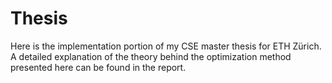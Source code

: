 Thesis
======

Here is the implementation portion of my CSE master thesis for ETH Zürich.  A detailed 
explanation of the theory behind the optimization method presented here can be found in 
the report.
